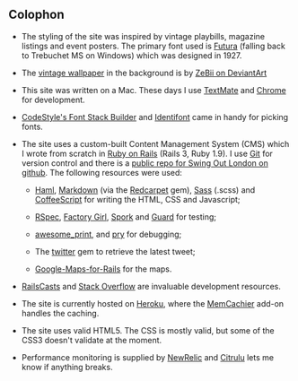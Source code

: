 ## Colophon

* The styling of the site was inspired by vintage playbills, magazine listings and event posters. 
  The primary font used is [Futura](http://en.wikipedia.org/wiki/Futura_\(typeface\) "Wikipedia - Futura")
  (falling back to Trebuchet MS on Windows) which was designed in 1927.  
  
* The [vintage wallpaper](http://zebiii.deviantart.com/art/Patterns-2-94330934 "Patterns.2 by ZeBii on DeviantArt")
  in the background is by [ZeBii on DeviantArt](http://zebiii.deviantart.com/) 
   
* This site was written on a Mac. These days I use [TextMate](http://macromates.com/) 
  and [Chrome](http://www.google.com/chrome "The Google Chrome web browser") for development. 
   
* [CodeStyle's Font Stack Builder](http://www.codestyle.org/servlets/FontStack")
  and [Identifont](http://www.identifont.com/similar.html") came in handy for picking fonts. 
   
* The site uses a custom-built Content Management System (CMS) 
  which I wrote from scratch in [Ruby on Rails](http://rubyonrails.org/) (Rails 3, Ruby 1.9). 
  I use [Git](http://git-scm.com/) for version control and there is
  a [public repo for Swing Out London on github](https://github.com/leveretweb/Swing-Out-London).
  The following resources were used:
    
    * [Haml](http://haml.info/), 
      [Markdown](http://daringfireball.net/projects/markdown)
      (via the [Redcarpet](https://github.com/vmg/redcarpet) gem),
      [Sass](http://sass-lang.com/) (.scss) and
      [CoffeeScript](http://coffeescript.org/)
      for writing the HTML, CSS and Javascript;
    
    * [RSpec](http://haml.info/),
      [Factory Girl](https://github.com/thoughtbot/factory_girl),
      [Spork](https://github.com/sporkrb/spork/)
      and [Guard](https://github.com/guard/guard)
      for testing;
    
    * [awesome_print](https://github.com/michaeldv/awesome_print),
      and [pry](http://pryrepl.org/) for debugging;
    
    * The [twitter](https://github.com/sferik/twitter) gem to retrieve the latest tweet;
    
    * [Google-Maps-for-Rails](https://github.com/apneadiving/Google-Maps-for-Rails/) for the maps.
  
* [RailsCasts](http://railscasts.com/) 
  and [Stack Overflow](http://stackoverflow.com/) are invaluable development resources.

* The site is currently hosted on [Heroku](http://heroku.com/), where the 
  [MemCachier](http://www.memcachier.com/)  add-on handles the caching.

* The site uses valid HTML5. The CSS is mostly valid, but some of the CSS3 doesn't validate at the moment.

* Performance monitoring is supplied by [NewRelic](http://newrelic.com/)
  and [Citrulu](http://www.citrulu.com/)  lets me know if anything breaks.